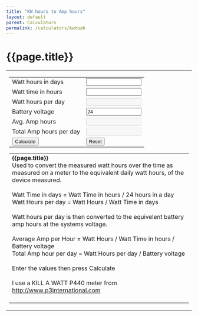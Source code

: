 ```yaml
---
title: "KW hours to Amp hours"
layout: default
parent: Calculators
permalink: /calculators/kwtoah
---
```

# {{page.title}}
<script type="text/javascript">
<!--
function perRound(num, precision) {
	var precision = 4; //default value if not passed from caller, change if desired
	// remark if passed from caller
	precision = parseInt(precision); // make certain the decimal precision is an integer
	var result1 = num * Math.pow(10, precision);
	var result2 = Math.round(result1);
	var result3 = result2 / Math.pow(10, precision);
	return result3;
}
function docalc()
{
   document.temps.kwhd.value = perRound((document.temps.kwh.value  / (document.temps.kwht.value / 24) ), 4);
   document.temps.avgamphour.value = perRound((document.temps.kwh.value  / document.temps.kwht.value )  / document.temps.bvoltage.value, 4);
   document.temps.totalamphour.value = perRound(document.temps.kwhd.value / document.temps.bvoltage.value, 4);
 totalamphour  
}
//-->
</script>
<table width="100%" cellpadding="4" cellspacing="0" border="0" align="center">
<tr>
<td>
<form name="temps" action="">
<table align="center">
    <tr>
    <td valign="top">Watt hours in days</td>
	  <td valign="top"><input type="text" name="kwh" style="width:150px" value="" maxlength="10" size="10" />	</td>
	</tr>
	<tr>
	  <td valign="top">Watt time in hours</td>
	  <td valign="top"><input type="text" name="kwht" style="width:150px" value="" size="10" maxlength="10" />	</td>
	</tr>
	<tr>
	  <td valign="top">Watt hours per day</td>
	  <td valign="top"><input type="text" disabled="disabled" name="kwhd" style="width:150px" value="" size="10" maxlength="10" readonly="readonly" />	</td>
	</tr>
	<tr>
	  <td valign="top">Battery voltage</td>
	  <td valign="top"><input type="text" name="bvoltage" style="width:150px" value="24" size="10" maxlength="10" />	</td>
	</tr>
	<tr>
	  <td valign="top">Avg. Amp hours</td>
	  <td valign="top"><input type="text" disabled="disabled" name="avgamphour" style="width:150px" value="" size="10" maxlength="10" readonly="readonly" />	</td>
	</tr>
	<tr>
	  <td valign="top">Total Amp hours per day</td>
	  <td valign="top"><input type="text" disabled="disabled" name="totalamphour" style="width:150px" value="" size="10" maxlength="10" readonly="readonly" />	</td>
	</tr>
	<tr>
	  <td valign="top"><input type="button" value="Calculate" onclick="docalc()" /></td>
	  <td valign="top"><input type="reset"  value="Reset" onclick="clearForm()" />	</td>
	</tr>

</table>
</form>
<table align="center">
	<tr>
	  <td>
      <b>{{page.title}}</b><br />
Used to convert the measured watt hours over the time as measured on a meter to the
 equivalent daily watt hours, of the device measured.
<br />
<br />
Watt Time in days = Watt Time in hours / 24 hours in a day<br />
Watt Hours per day = Watt Hours / Watt Time in days<br />
<br />
Watt hours per day is then converted to the equivelent battery amp hours at the
 systems voltage.
<br />
<br />
Average Amp per Hour =  Watt Hours / Watt Time in hours / Battery voltage <br />
Total Amp hour per day =  Watt Hours per day / Battery voltage <br />
<br />
Enter the values then press Calculate<br />
<br />
I use a KILL A WATT P440 meter from <a target="_blank" href="http://www.p3international.com">
http://www.p3international.com</a><br />
<br />
	  </td>
	</tr>
</table>
</td>
</tr>
</table>

